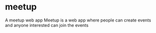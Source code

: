 # meetup
A meetup web app
Meetup is a web app where people can create events and anyone interested can join the events
